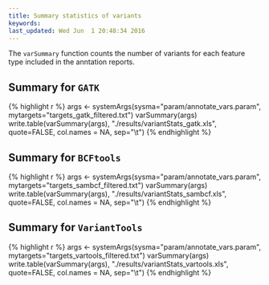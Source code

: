 ```yaml
---
title: Summary statistics of variants
keywords: 
last_updated: Wed Jun  1 20:48:34 2016
---
```


The `varSummary` function counts the number of variants for each feature type
included in the anntation reports.

## Summary for `GATK`


{% highlight r %}
args <- systemArgs(sysma="param/annotate_vars.param", mytargets="targets_gatk_filtered.txt")
varSummary(args)
write.table(varSummary(args), "./results/variantStats_gatk.xls", quote=FALSE, col.names = NA, sep="\t")
{% endhighlight %}

## Summary for `BCFtools`


{% highlight r %}
args <- systemArgs(sysma="param/annotate_vars.param", mytargets="targets_sambcf_filtered.txt")
varSummary(args)
write.table(varSummary(args), "./results/variantStats_sambcf.xls", quote=FALSE, col.names = NA, sep="\t")
{% endhighlight %}

## Summary for `VariantTools`  


{% highlight r %}
args <- systemArgs(sysma="param/annotate_vars.param", mytargets="targets_vartools_filtered.txt")
varSummary(args)
write.table(varSummary(args), "./results/variantStats_vartools.xls", quote=FALSE, col.names = NA, sep="\t")
{% endhighlight %}

